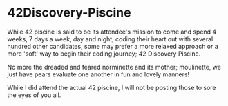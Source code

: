 # 42Discovery-Piscine
While 42 piscine is said to be its attendee's mission to come and spend 4 weeks, 7 days a week, day and night, coding their heart out with several hundred other candidates, some may prefer a more relaxed approach or a more 'soft' way to begin their coding journey; 42 Discovery Piscine. 

No more the dreaded and feared norminette and its mother; moulinette, we just have pears evaluate one another in fun and lovely manners!

While I did attend the actual 42 piscine, I will not be posting those to sore the eyes of you all.

